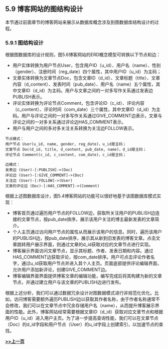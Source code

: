## 5.9 博客网站的图结构设计
本节通过前面章节的博客网站来展示从数据库概念涉及到图数据库结构设计的过程。

### 5.9.1 图结构设计
根据图数据库的设计规则，图5.6博客网站的ERD概念模型可转换以下节点和边：
- 用户实体转换为用户节点User，包含用户ID（u\_id）、用户名（name）、性别（gender）、注册时间（reg\_date）四个属性，其中用户ID（u\_id）为主码；
- 文章实体转换为文章节点Doc，包含文章ID（d\_id）、文章标题（title）、文章内容（d\_content）、发表时间（pub\_date）、用户名（name）五个属性，其中文章ID（d\_id）为主码。用户与文章之间的一对多写作关系通过发表边PUBLISH表示。
- 评论实体转换为评论节点Comment，包含评论ID（c\_id）、评论内容（c\_content）、评论时间（com\_date）三个属性，其中文章ID（d\_id）为主码。用户与评论之间的一对多写作关系通过GIVE_COMMENT边表示，文章与评论之间的一对多关系通过评论边HAS\_COMMENT表示。
- 用户与用户之间的多对多关注关系转换为关注边FOLLOW表示。

```bson
节点模式：
用户节点 User(u_id, name, gender, reg_date)，u_id是主码；
文章节点 Doc(d_id, title, d_content, pub_date, name)，d_id是主码；
评论节点 Comment(c_id, c_content, com_date)，c_id是主码；

边模式：
发表边 (User)-[:PUBLISH]->(Doc)
评论边 (User)-[:GIVE_COMMENT]->(Doc)
关注边 (User)-[:FOLLOW]->(User)
文章的评论边 (Doc)-[:HAS_COMMENT]->(Comment)
```

根据上述图数据库设计，图5.4博客网站的功能可以很好地基于该图数据库模式实现：
- 博客首页通过遍历用户节点的FOLLOW边，获取所关注用户的PUBLISH边连接的文章节点，按pub_date排序，展示该用户关注的博主最新发表的文章简介。
- 个人主页通过访问用户节点的属性从而展示该用户的信息。同时，遍历该用户的PUBLISH边，按pub_date排序，展示其从新到旧发表的博客文章。点击文章跳转用户展示界面，则通过文章的d_id获取对应的文章节点进行实现。
- 博客展示界面访问文章节点，显示其标题、作者、发表日期和内容。通过HAS_COMMENT边获取评论，按com_date排序。用户可点击评论作者名字，通过u_id获取用户节点并进入其个人主页。页面底部提供评论编辑界面，允许用户添加新评论，创建GIVE_COMMENT边。
- 博客编辑界面界面提供博客文章的编辑功能，编写完成后将其构建为新的文章节点，并通过建立用户与该文章的PUBLISH边进行发布。

根据上述分析，我们可以通过数据冗余设计对图数据模式进行非规范化优化。比如，访问博客需要额外遍历PUBLISH边以获取其作者名称，由于作者名称通常不会修改，我们可以在文章节点中冗余存储用户名（name），从而提升博客展示界面的性能。此外，博客网站经常需要根据文章ID（d_id）获取对应文章节点和根据用户ID（u_id）进入用户主页。为了进一步提高查询性能，我们可以在文章节点（Doc）的d_id字段和用户节点（User）的u_id字段上创建索引，以加速节点的查找。

 [**>>上一页**](chapter5.8-G.md)